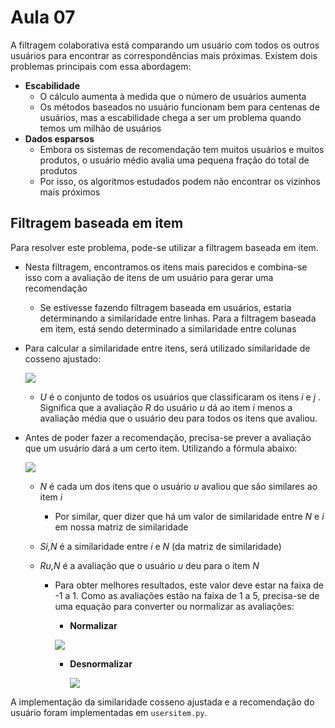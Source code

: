 # Aula 07

A filtragem colaborativa está comparando um usuário com todos os outros usuários para encontrar as correspondências mais próximas. Existem dois problemas principais com essa abordagem:

* **Escabilidade**
  * O cálculo aumenta à medida que o número de usuários aumenta
  * Os métodos baseados no usuário funcionam bem para centenas de usuários, mas a escabilidade chega a ser um problema quando temos um milhão de usuários
* **Dados esparsos**
  * Embora os sistemas de recomendação tem muitos usuários e muitos produtos, o usuário médio avalia uma pequena fração do total de produtos
  * Por isso, os algoritmos estudados podem não encontrar os vizinhos mais próximos

## Filtragem baseada em item

Para resolver este problema, pode-se utilizar a filtragem baseada em item.

* Nesta filtragem, encontramos os itens mais parecidos e combina-se isso com a avaliação de itens de um usuário para gerar uma recomendação

  * Se estivesse fazendo filtragem baseada em usuários, estaria determinando a similaridade entre linhas. Para a filtragem baseada em item, está sendo determinado a similaridade entre colunas

* Para calcular a similaridade entre itens, será utilizado similaridade de cosseno ajustado:

  ![](/home/lucas/PAIC-2018/Estudos/anotacoes/slides/cosine-adjust.png)
  * *U* é o conjunto de todos os usuários que classificaram os itens *i* e *j* . Significa que a avaliação *R* do usuário *u* dá ao item *i* menos a avaliação média que o usuário deu para todos os itens que avaliou.

* Antes de poder fazer a recomendação, precisa-se prever a avaliação que um usuário dará a um certo item. Utilizando a fórmula abaixo:

  ![](/home/lucas/PAIC-2018/Estudos/anotacoes/slides/prevision.png)

  * *N* é cada um dos itens que o usuário *u* avaliou que são similares ao item *i*

    * Por similar, quer dizer que há um valor de similaridade entre *N* e *i* em nossa matriz de similaridade

  * *Si,N* é a similaridade entre *i* e *N* (da matriz de similaridade)

  * *Ru,N* é a avaliação que o usuário *u* deu para o item *N*

    * Para obter melhores resultados, este valor deve estar na faixa de -1 a 1. Como as avaliações estão na faixa de 1 a 5, precisa-se de uma equação para converter ou normalizar as avaliações: 

      * **Normalizar**

      ![](/home/lucas/PAIC-2018/Estudos/anotacoes/slides/normalize.png)

      * **Desnormalizar**

        ![](/home/lucas/PAIC-2018/Estudos/anotacoes/slides/unnormalize.png)


A implementação da similaridade cosseno ajustada e a recomendação do usuário foram implementadas em `usersitem.py`.